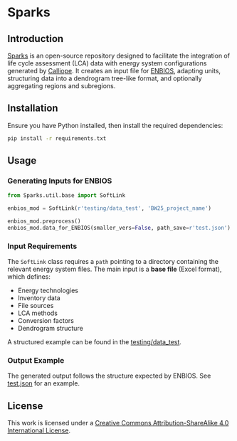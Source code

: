 
# Sparks

## Introduction

[Sparks](https://github.com/LIVENlab/Sparks) is an open-source repository designed to facilitate the integration of life cycle assessment (LCA) data with energy system configurations generated by [Calliope](https://calliope.readthedocs.io/en/stable/#). It creates an input file for [ENBIOS](https://pypi.org/project/enbios/), adapting units, structuring data into a dendrogram tree-like format, and optionally aggregating regions and subregions.

## Installation

Ensure you have Python installed, then install the required dependencies:

```sh
pip install -r requirements.txt
```

## Usage

### Generating Inputs for ENBIOS

```python
from Sparks.util.base import SoftLink

enbios_mod = SoftLink(r'testing/data_test', 'BW25_project_name')

enbios_mod.preprocess()
enbios_mod.data_for_ENBIOS(smaller_vers=False, path_save=r'test.json')
```

### Input Requirements

The `SoftLink` class requires a `path` pointing to a directory containing the relevant energy system files. The main input is a **base file** (Excel format), which defines:

- Energy technologies
- Inventory data
- File sources
- LCA methods
- Conversion factors
- Dendrogram structure

A structured example can be found in the [testing/data_test](https://github.com/LIVENlab/Sparks/tree/sparks-times/testing/data_test).

### Output Example

The generated output follows the structure expected by ENBIOS. See [test.json](https://github.com/LIVENlab/Sparks/blob/sparks-times/test.json) for an example.

## License


This work is licensed under a [Creative Commons Attribution-ShareAlike 4.0 International License](https://creativecommons.org/licenses/by-sa/4.0/).

